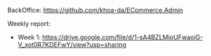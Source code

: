 BackOffice: https://github.com/khoa-da/ECommerce.Admin


Weekly report:
- Week 1: https://drive.google.com/file/d/1-sA4BZLMioUFwaoiG-V_xot0R7KDEFwY/view?usp=sharing
